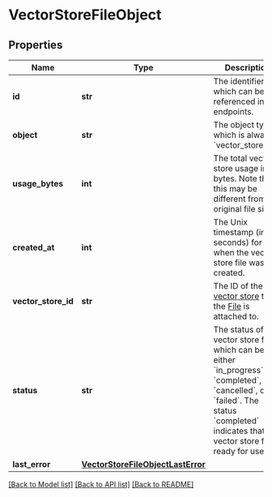 # VectorStoreFileObject

## Properties
Name | Type | Description | Notes
------------ | ------------- | ------------- | -------------
**id** | **str** | The identifier, which can be referenced in API endpoints. | 
**object** | **str** | The object type, which is always &#x60;vector_store.file&#x60;. | 
**usage_bytes** | **int** | The total vector store usage in bytes. Note that this may be different from the original file size. | 
**created_at** | **int** | The Unix timestamp (in seconds) for when the vector store file was created. | 
**vector_store_id** | **str** | The ID of the [vector store](/docs/api-reference/vector-stores/object) that the [File](/docs/api-reference/files) is attached to. | 
**status** | **str** | The status of the vector store file, which can be either &#x60;in_progress&#x60;, &#x60;completed&#x60;, &#x60;cancelled&#x60;, or &#x60;failed&#x60;. The status &#x60;completed&#x60; indicates that the vector store file is ready for use. | 
**last_error** | [**VectorStoreFileObjectLastError**](VectorStoreFileObjectLastError.md) |  | 

[[Back to Model list]](../README.md#documentation-for-models) [[Back to API list]](../README.md#documentation-for-api-endpoints) [[Back to README]](../README.md)


